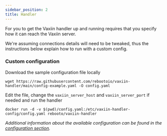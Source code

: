 ```yaml
---
sidebar_position: 2
title: Handler
---
```


For you to get the Vaxiin handler up and running requires that you specify how it can reach the Vaxiin server.

We're assuming connections details will need to be tweaked, thus the instructions below explain how to run with a custom config.

### Custom configuration
Download the sample configuration file locally
```
wget https://raw.githubusercontent.com/rebootoio/vaxiin-handler/main/config-example.yaml -O config.yaml
```
Edit the file, change the `vaxiin_server_host` and `vaxiin_server_port` if needed and run the handler
```
docker run -d -v $(pwd)/config.yaml:/etc/vaxiin-handler-config/config.yaml rebooto/vaxiin-handler
```
_Additional information about the available configuration can be found in the [configuration section](../configuration/handler)._
